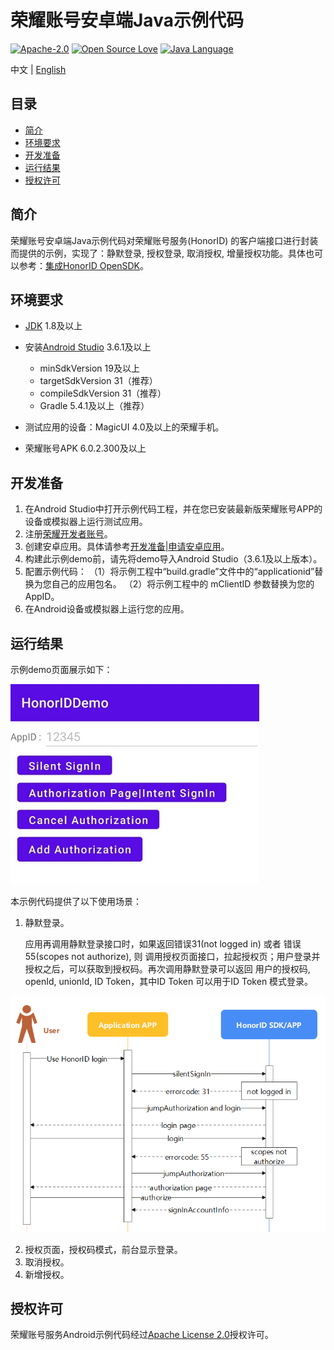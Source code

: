 # 荣耀账号安卓端Java示例代码

[![Apache-2.0](https://img.shields.io/badge/license-Apache-blue)](http://www.apache.org/licenses/LICENSE-2.0)
[![Open Source Love](https://img.shields.io/static/v1?label=Open%20Source&message=%E2%9D%A4%EF%B8%8F&color=green)](https://developer.hihonor.com/demos/)
[![Java Language](https://img.shields.io/badge/language-java-green.svg)](https://www.java.com/en/)

中文 | [English](README.md) 



## 目录

* [简介](#简介)
* [环境要求](#环境要求)
* [开发准备](#开发准备)
* [运行结果](#运行结果)
* [授权许可](#授权许可)



## 简介

荣耀账号安卓端Java示例代码对荣耀账号服务(HonorID) 的客户端接口进行封装而提供的示例，实现了：静默登录, 授权登录, 取消授权, 增量授权功能。具体也可以参考：[集成HonorID OpenSDK](https://developer.hihonor.com/cn/kitdoc?category=%E5%9F%BA%E7%A1%80%E6%9C%8D%E5%8A%A1&kitId=11001&navigation=guides&docId=android-intergrate-sdk.md&token=)。



## 环境要求

- [JDK](https://www.oracle.com/java/technologies/javase-downloads.html) 1.8及以上
- 安装[Android Studio](https://developer.android.com/studio) 3.6.1及以上

  - minSdkVersion 19及以上
  - targetSdkVersion 31（推荐）
  - compileSdkVersion 31（推荐）
  - Gradle 5.4.1及以上（推荐）
- 测试应用的设备：MagicUI 4.0及以上的荣耀手机。
- 荣耀账号APK 6.0.2.300及以上



## 开发准备

1. 在Android Studio中打开示例代码工程，并在您已安装最新版荣耀账号APP的设备或模拟器上运行测试应用。
2. 注册[荣耀开发者账号](https://developer.hihonor.com/cn/)。
3. 创建安卓应用。具体请参考[开发准备|申请安卓应用](https://developer.hihonor.com/cn/kitdoc?category=base&kitId=11001&navigation=guides&docId=android-apply-application.md)。
4. 构建此示例demo前，请先将demo导入Android Studio（3.6.1及以上版本）。
5. 配置示例代码：
     （1）将示例工程中“build.gradle”文件中的“applicationid”替换为您自己的应用包名。
     （2）将示例工程中的 mClientID 参数替换为您的AppID。
6. 在Android设备或模拟器上运行您的应用。



## 运行结果

示例demo页面展示如下：

<img src="images/honoriddemo.png" alt="account sample result" style="zoom: 80%;" />

本示例代码提供了以下使用场景：

1. 静默登录。

   应用再调用静默登录接口时，如果返回错误31(not logged in) 或者 错误55(scopes not authorize), 则 调用授权页面接口，拉起授权页；用户登录并授权之后，可以获取到授权码。再次调用静默登录可以返回 用户的授权码, openId, unionId, ID Token，其中ID Token 可以用于ID Token 模式登录。 

![image-20220912203820818](images/silentsignin.png)

2. 授权页面，授权码模式，前台显示登录。
3. 取消授权。
4. 新增授权。



## 授权许可
荣耀账号服务Android示例代码经过[Apache License 2.0](http://www.apache.org/licenses/LICENSE-2.0)授权许可。
